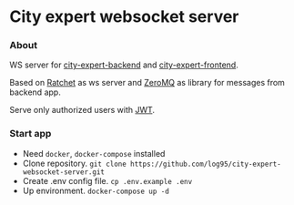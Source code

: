 # City expert websocket server

### About
WS server for [city-expert-backend](https://github.com/log95/city-expert-backend) and 
[city-expert-frontend](https://github.com/log95/city-expert-frontend).

Based on [Ratchet](http://socketo.me/) as ws server and 
[ZeroMQ](https://zeromq.org/) as library for messages from backend app.

Serve only authorized users with [JWT](https://en.wikipedia.org/wiki/JSON_Web_Token).

### Start app
- Need `docker`, `docker-compose` installed
- Clone repository. `git clone https://github.com/log95/city-expert-websocket-server.git`
- Create .env config file. `cp .env.example .env`
- Up environment. `docker-compose up -d`
